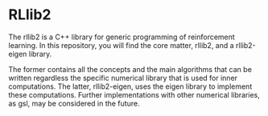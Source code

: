 # RLlib2

The rllib2 is a C++ library for generic programming of reinforcement learning. In this repository, you will find the core matter, rllib2, and a rllib2-eigen library.

The former contains all the concepts and the main algorithms that can be written regardless the specific numerical library that is used for inner computations. The latter, rllib2-eigen, uses the eigen library to implement these computations. Further implementations with other numerical libraries, as gsl, may be considered in the future.

